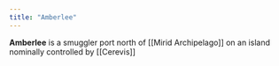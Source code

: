 ```yaml
---
title: "Amberlee"
---
```


**Amberlee** is a smuggler port north of [[Mirid Archipelago]] on an island nominally controlled by [[Cerevis]]
